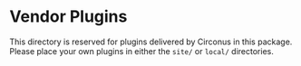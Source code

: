 # Vendor Plugins

This directory is reserved for plugins delivered by Circonus in this
package.  Please place your own plugins in either the `site/` or
`local/` directories.
